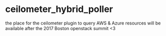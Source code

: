 # ceilometer_hybrid_poller
the place for the ceilometer plugin to query AWS &amp; Azure resources
will be available after the 2017 Boston openstack summit <3
